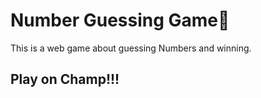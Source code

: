 # Number Guessing Game🔢
This is a web game about guessing Numbers and winning.
## Play on Champ!!! 

